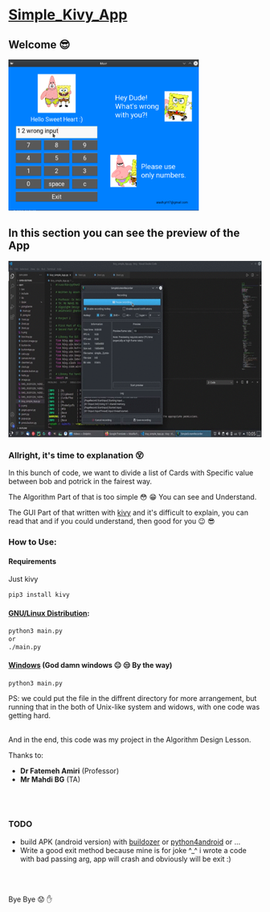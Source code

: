 # [Simple_Kivy_App](https://github.com/arashph17/kivy_simple_app)
## Welcome :sunglasses:

<img src="demo.png" alt="a demo pic of app" height="300">

## In this section you can see the preview of the App

<img src="demo.gif" height="350">

### Allright, it's time to explanation :dizzy_face:

In this bunch of code, we want to divide a list of Cards with Specific value between bob and potrick in the fairest way.

The Algorithm Part of that is too simple :flushed: :grin: You can see and Understand.

The GUI Part of that written with [kivy](https://kivy.org/#home) and it's difficult to explain, you can read that and if you could understand, then good for you :wink: :sunglasses:
<br />
### How to Use:
#### Requirements
Just kivy
```bash
pip3 install kivy
```
#### [GNU/Linux Distribution](https://www.gnu.org/gnu/linux-and-gnu.en.html):

```
python3 main.py
or
./main.py
```

#### [Windows](https://stallman.org/microsoft.html) (God damn windows :neutral_face: :unamused: By the way)
```
python3 main.py
```

PS: we could put the file in the diffrent directory for more arrangement, but running that in the both of Unix-like system and widows, with one code was getting hard.
<br />
<br />

And in the end, this code was my project in the Algorithm Design Lesson.

Thanks to: <br />
- **Dr Fatemeh Amiri** (Professor) <br />
- **Mr Mahdi BG** (TA)
 
<br />
<br />

### TODO
- build APK (android version) with [buildozer](https://buildozer.readthedocs.io/en/latest/) or [python4android](https://python-for-android.readthedocs.io/en/latest/) or ... <br />
- Write a good exit method because mine is for joke ^_^ i wrote a code with bad passing arg, app will crash and obviously will be exit :)
<br />
<br />

Bye Bye :worried: :hand:

<br />
<br />
